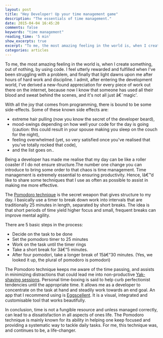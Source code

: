 ```yaml
---
layout: post
title: "Hey Developer! Up your time management game"
description: "The essentials of time management."
date: 2015-04-04 16:45:20
comments: false
keywords: "time management"
reading_time: '5 min'
show_excerpts: true
excerpt: "To me, the most amazing feeling in the world is, when I create something, out of nothing, by using code.  I feel utterly rewarded and fulfilled when I've been struggling with a problem, and finally that light dawns upon me after hours of hard work and discipline..."
categories: articles
---
```


To me, the most amazing feeling in the world is, when I create something, out of nothing, by using code.  I feel utterly rewarded and fulfilled when I've been struggling with a problem, and finally that light dawns upon me after hours of hard work and discipline. I admit, after entering the development world, I've derived a new-found appreciation for every piece of work out there on the internet, because now I know that someone has used all their blood and sweat behind the scenes, and it's not all just â€˜magic'.

With all the joy that comes from programming, there is bound to be some side-effects. Some of these known side effects are:

* extreme hair pulling (now you know the secret of the developer beard),
* mood-swings depending on how well your code for the day is going (caution: this could result in your spouse making you sleep on the couch for the night),
* feeling overwhelmed (yet, so very satisfied once you've realised that you've totally rocked that code),
* and the list goes on..


Being a developer has made me realise that my day can be like a roller coaster if I do not ensure structure.The number one change you can introduce to bring some order to that chaos is time management. Time management is extremely essential to ensuring productivity. Hence, Iâ€™d like to share some techniques that I use as often as possible to assist in making me more effective.

The [Pomodoro technique](http://en.wikipedia.org/wiki/Pomodoro_Technique) is the secret weapon that gives structure to my day. I basically use a timer to break down work into intervals that are traditionally 25 minutes in length, separated by short breaks. The idea is that short periods of time yield higher focus and small, frequent breaks can improve mental agility.

There are 5 basic steps in the process:

* Decide on the task to be done
* Set the pomodoro timer to 25 minutes
* Work on the task until the timer rings
* Take a short break for 3â€“5 minutes.
* After four pomodori, take a longer break of 15â€“30 minutes. (Yes, we looked it up, the plural of pomodoro is pomodori)

The Pomodoro technique keeps me aware of the time passing, and assists in minimizing distractions that could lead me into non-productive [Yak-shaving sessions](http://sethgodin.typepad.com/seths_blog/2005/03/dont_shave_that.html).
Personal time-boxing is said to help curb perfectionist tendencies until the appropriate time. It allows me as a  developer to concentrate on the task at hand and steadily work towards an end goal.
An app that I recommend using is [Eggscellent](http://www.eggscellentapp.com/). It is a visual, integrated and customisable tool that works beautifully.

In conclusion, time is not a fungible resource and unless  managed correctly, can lead to a dissatisfaction in all aspects of ones life. The Pomodoro technique is mainly known for its ability in helping one keep focused and providing a systematic way to tackle daily tasks. For me, this technique was, and continues to be, a life-changer.
